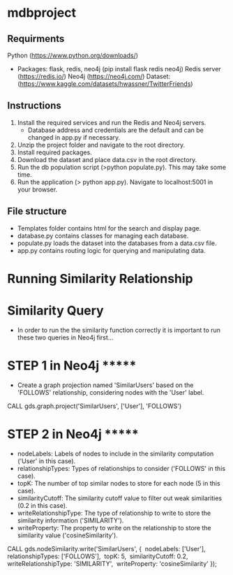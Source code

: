 # mdbproject

## Requirments
Python (https://www.python.org/downloads/)
  - Packages: flask, redis, neo4j (pip install flask redis neo4j)
Redis server (https://redis.io/)
Neo4j (https://neo4j.com/)
Dataset: (https://www.kaggle.com/datasets/hwassner/TwitterFriends)

## Instructions
1. Install the required services and run the Redis and Neo4j servers.
   - Database address and credentials are the default and can be changed in app.py if necessary. 
3. Unzip the project folder and navigate to the root directory.
4. Install required packages.
5. Download the dataset and place data.csv in the root directory.
6. Run the db population script (>python populate.py). This may take some time.
7. Run the application (> python app.py). Navigate to localhost:5001 in your browser.

## File structure
  - Templates folder contains html for the search and display page.
  - database.py contains classes for managing each database.
  - populate.py loads the dataset into the databases from a data.csv file.
  - app.py contains routing logic for querying and manipulating data.

# Running Similarity Relationship
# Similarity Query
  - In order to run the the similarity function correctly it is important to run these two queries in Neo4j first...

  # STEP 1 in Neo4j ***** 
  - Create a graph projection named 'SimilarUsers' based on the 'FOLLOWS' relationship, considering nodes with the 'User' label.

  CALL gds.graph.project('SimilarUsers', ['User'], 'FOLLOWS')  ​

  # STEP 2 in Neo4j ***** 
  - nodeLabels: Labels of nodes to include in the similarity computation ('User' in this case).
  - relationshipTypes: Types of relationships to consider ('FOLLOWS' in this case).
  - topK: The number of top similar nodes to store for each node (5 in this case).
  - similarityCutoff: The similarity cutoff value to filter out weak similarities (0.2 in this case).
  - writeRelationshipType: The type of relationship to write to store the similarity information ('SIMILARITY').
  - writeProperty: The property to write on the relationship to store the similarity value ('cosineSimilarity').

  CALL gds.nodeSimilarity.write('SimilarUsers', {  ​
    nodeLabels: ['User'],  ​
    relationshipTypes: ['FOLLOWS'],  ​
    topK: 5,  ​
    similarityCutoff: 0.2,  ​
    writeRelationshipType: 'SIMILARITY',  ​
    writeProperty: 'cosineSimilarity'  });  